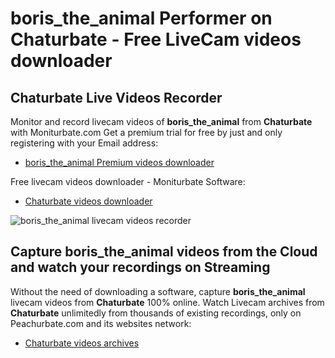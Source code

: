# boris_the_animal Performer on Chaturbate - Free LiveCam videos downloader

## Chaturbate Live Videos Recorder

Monitor and record livecam videos of **boris_the_animal** from **Chaturbate** with Moniturbate.com
Get a premium trial for free by just and only registering with your Email address:
* [boris_the_animal Premium videos downloader](https://moniturbate.com/request-demo-licence-key.html)

Free livecam videos downloader - Moniturbate Software:
* [Chaturbate videos downloader](https://moniturbate.com/moniturbate-download-software.html)

![boris_the_animal livecam videos recorder](https://peachurnet.com/templates/moniturbate-software.png)


## Capture boris_the_animal videos from the Cloud and watch your recordings on Streaming

Without the need of downloading a software, capture **boris_the_animal** livecam videos from **Chaturbate** 100% online.
Watch Livecam archives from **Chaturbate** unlimitedly from thousands of existing recordings, only on Peachurbate.com and its websites network:
* [Chaturbate videos archives](https://peachurnet.com/)